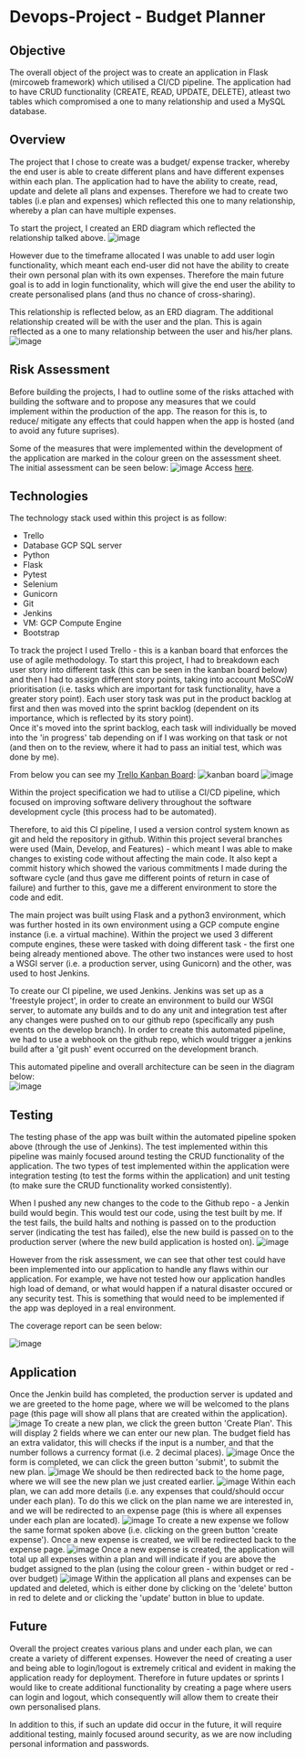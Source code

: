 # Devops-Project - Budget Planner
## Objective
The overall object of the project was to create an application in Flask (mircoweb framework) which utilised a CI/CD pipeline. The application had to have CRUD functionality (CREATE, READ, UPDATE, DELETE), atleast two tables which compromised a one to many relationship and used a MySQL database. 
 
## Overview
The project that I chose to create was a budget/ expense tracker, whereby the end user is able to create different plans and have different expenses within each plan. The application had to have the ability to create, read, update and delete all plans and expenses. Therefore we had to create two tables (i.e plan and expenses) which reflected this one to many relationship, whereby a plan can have multiple expenses. 
 
To start the project, I created an ERD diagram which reflected the relationship talked above.
![image](https://user-images.githubusercontent.com/92265482/182816305-41502e1d-fb9e-4de6-bf43-12720edbf58c.png)
 
However due to the timeframe allocated I was unable to add user login functionality, which meant each end-user did not have the ability to create their own personal plan with its own expenses. Therefore the main future goal is to add in login functionality, which will give the end user the ability to create personalised plans (and thus no chance of cross-sharing).
 
This relationship is reflected below, as an ERD diagram. The additional relationship created will be with the user and the plan. This is again reflected as a one to many relationship between the user and his/her plans.
![image](https://user-images.githubusercontent.com/92265482/182816683-2f5ac4e3-b53f-4692-8388-51875d13bb3b.png)
 
## Risk Assessment
Before building the projects, I had to outline some of the risks attached with building the software and to propose any measures that we could implement within the production of the app. The reason for this is, to reduce/ mitigate any effects that could happen when the app is hosted (and to avoid any future suprises).
 
Some of the measures that were implemented within the development of the application are marked in the colour green on the assessment sheet. The initial assessment can be seen below:
![image](https://user-images.githubusercontent.com/92265482/182797753-b99edb8b-e6c5-4943-8ab2-7cdf99b49361.png)
Access [here](https://docs.google.com/spreadsheets/d/1u0-EC2CvKWc_gs7pGRcwGlpb8qgJ6GY1tGuGfgi-fjI/edit?usp=sharing).
 
## Technologies
The technology stack used within this project is as follow:
- Trello
- Database GCP SQL server
- Python
- Flask
- Pytest
- Selenium
- Gunicorn
- Git
- Jenkins
- VM: GCP Compute Engine
- Bootstrap
 
To track the project I used Trello - this is a kanban board that enforces the use of agile methodology. To start this project, I had to breakdown each user story into different task (this can be seen in the kanban board below) and then I had to assign different story points, taking into account MoSCoW prioritisation (i.e. tasks which are important for task functionality, have a greater story point).
Each user story task was put in the product backlog at first and then was moved into the sprint backlog (dependent on its importance, which is reflected by its story point).    
Once it's moved into the sprint backlog, each task will individually be moved into the 'in progress' tab depending on if I was working on that task or not (and then on to the review, where it had to pass an initial test, which was done by me).
 
From below you can see my [Trello Kanban Board](https://trello.com/invite/b/exFK7eVS/23ed8f90515b186c8c2d4cb93860407b/flask-project):
![kanban board](https://user-images.githubusercontent.com/92265482/182798057-6bafcb4e-4bf7-40d5-ad11-7d5109111aae.JPG)
![image](https://user-images.githubusercontent.com/92265482/182819587-eccf6d07-536a-4516-be4e-e5f6779228fc.png)
 
Within the project specification we had to utilise a CI/CD pipeline, which focused on improving software delivery throughout the software development cycle (this process had to be automated).
 
Therefore, to aid this CI pipeline, I used a version control system known as git and held the repository in github. Within this project several branches were used (Main, Develop, and Features) - which meant I was able to make changes to existing code without affecting the main code. It also kept a commit history which showed the various commitments I made during the software cycle (and thus gave me different points of return in case of failure) and further to this, gave me a different environment to store the code and edit.
 
The main project was built using Flask and a python3 environment, which was further hosted in its own environment using a GCP compute engine instance (i.e. a virtual machine). Within the project we used 3 different compute engines, these were tasked with doing different task - the first one being already mentioned above. The other two instances were used to host a WSGI server (i.e. a production server, using Gunicorn) and the other, was used to host Jenkins.

To create our CI pipeline, we used Jenkins. Jenkins was set up as a 'freestyle project', in order to create an environment to build our WSGI server, to automate any builds and to do any unit and integration test after any changes were pushed on to our github repo (specifically any push events on the develop branch). In order to create this automated pipeline, we had to use a webhook on the github repo, which would trigger a jenkins build after a 'git push' event occurred on the development branch.    
 
This automated pipeline and overall architecture can be seen in the diagram below:    
![image](https://user-images.githubusercontent.com/92265482/182813045-6e7dccda-bfaa-4c5c-8375-685f10ab9ce6.png)
 
## Testing
The testing phase of the app was built within the automated pipeline spoken above (through the use of Jenkins). The test implemented within this pipeline was mainly focused around testing the CRUD functionality of the application. The two types of test implemented within the application were integration testing (to test the forms within the application) and unit testing (to make sure the CRUD functionality worked consistently).
 
When I pushed any new changes to the code to the Github repo - a Jenkin build would begin. This would test our code, using the test built by me. If the test fails, the build halts and nothing is passed on to the production server (indicating the test has failed), else the new build is passed on to the production server (where the new build application is hosted on).
![image](https://user-images.githubusercontent.com/92265482/182799770-4f09e212-c6a7-4657-b116-a1054dff2b56.png)
 
However from the risk assessment, we can see that other test could have been implemented into our application to handle any flaws within our application. For example, we have not tested how our application handles high load of demand, or what would happen if a natural disaster occured or any security test. This is something that would need to be implemented if the app was deployed in a real environment.  
 
The coverage report can be seen below:
 
![image](https://user-images.githubusercontent.com/92265482/182799257-65c80630-e62c-4c37-ae7b-7614d513dcf7.png)
 
## Application
Once the Jenkin build has completed, the production server is updated and we are greeted to the home page, where we will be welcomed to the plans page (this page will show all plans that are created within the application).
![image](https://user-images.githubusercontent.com/92265482/182639387-b2992977-f45c-4fc2-a3b6-2bfbd69ee97c.png)
To create a new plan, we click the green button 'Create Plan'. This will display 2 fields where we can enter our new plan. The budget field has an extra validator, this will checks if the input is a number, and that the number follows a currency format (i.e. 2 decimal places).
![image](https://user-images.githubusercontent.com/92265482/182639760-3ceb7243-896b-4d34-862d-dcd68468b0d6.png)
Once the form is completed, we can click the green button 'submit', to submit the new plan.
![image](https://user-images.githubusercontent.com/92265482/182640145-cb7177ed-1887-4e55-8c8f-3926a859f5d6.png)
We should be then redirected back to the home page, where we will see the new plan we just created earlier.
![image](https://user-images.githubusercontent.com/92265482/182640476-7548b2a3-3b84-4bf1-902a-d37d3d9be1d6.png)
Within each plan, we can add more details (i.e. any expenses that could/should occur under each plan). To do this we click on the plan name we are interested in, and we will be redirected to an expense page (this is where all expenses under each plan are located).
![image](https://user-images.githubusercontent.com/92265482/182642241-6b26a58f-d159-4879-af1a-aad0e4a1a365.png)
To create a new expense we follow the same format spoken above (i.e. clicking on the green button 'create expense'). Once a new expense is created, we will be redirected back to the expense page.
![image](https://user-images.githubusercontent.com/92265482/182642857-93f5af11-7d31-49fa-b491-82634c8f38a5.png)
Once a new expense is created, the application will total up all expenses within a plan and will indicate if you are above the budget assigned to the plan (using the colour green - within budget or red - over budget)
![image](https://user-images.githubusercontent.com/92265482/182643478-3fcfa026-24d7-494d-bab6-590dfd030767.png)
Within the application all plans and expenses can be updated and deleted, which is either done by clicking on the 'delete' button in red to delete and or clicking the 'update' button in blue to update.
 
## Future
Overall the project creates various plans and under each plan, we can create a variety of different expenses. However the need of creating a user and being able to login/logout is extremely critical and evident in making the application ready for deployment. Therefore in future updates or sprints I would like to create additional functionality by creating a page where users can login and logout, which consequently will allow them to create their own personalised plans.
 
In addition to this, if such an update did occur in the future, it will require additional testing, mainly focused around security, as we are now including personal information and passwords.
